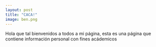 ```yaml
---
layout: post
title: "CACA!"
image: ben.png
---
```


Hola que tal bienvenidos a todos a mi página, esta es una página que contiene información personal con fines acádemicos

